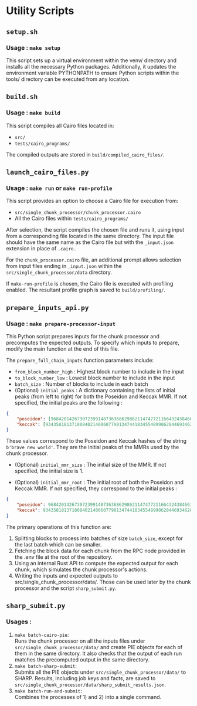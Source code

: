 # Utility Scripts


## `setup.sh`
### Usage : `make setup`

This script sets up a virtual environment within the venv/ directory and installs all the necessary Python packages. Additionally, it updates the environment variable PYTHONPATH to ensure Python scripts within the tools/ directory can be executed from any location.


## `build.sh`

### Usage : `make build`

This script compiles all Cairo files located in:
- `src/`
- `tests/cairo_programs/`

The compiled outputs are stored in `build/compiled_cairo_files/`.

## `launch_cairo_files.py`

### Usage : `make run` or `make run-profile`

This script provides an option to choose a Cairo file for execution from:
- `src/single_chunk_processor/chunk_processor.cairo`  
- All the Cairo files within  `tests/cairo_programs/`

After selection, the script compiles the chosen file and runs it, using input from a corresponding file located in the same directory. The input file should have the same name as the Cairo file but with the `_input.json` extension in place of `.cairo.`

For the `chunk_processor.cairo` file, an additional prompt allows selection from input files ending in `_input.json` within the `src/single_chunk_processor/data` directory.


If `make-run-profile` is chosen, the Cairo file is executed with profiling enabled. The resultant profile graph is saved to `build/profiling/`.

## `prepare_inputs_api.py`

### Usage : `make prepare-processor-input`

This Python script prepares inputs for the chunk processor and precomputes the expected outputs. To specify which inputs to prepare, modify the main function at the end of this file.

The `prepare_full_chain_inputs` function parameters include:

 - `from_block_number_high` : Highest block number to include in the input  
 - `to_block_number_low` : Lowest block number to include in the input
 - `batch_size` : Number of blocks to include in each batch
 - (Optional) `initial_peaks` : A dictionary containing the lists of initial peaks (from left to right) for both the Poseidon and Keccak MMR. If not specified, the initial peaks are the following :
```JSON
{
    "poseidon": [968420142673072399148736368629862114747721166432438466378474074601992041181],
    "keccak": [93435818137180840214006077901347441834554899062844693462640230920378475721064]
}
```  
 These values correspond to the Poseidon and Keccak hashes of the string `b'brave new world'`. They are the initial peaks of the MMRs used by the chunk processor.

 - (Optional) `initial_mmr_size` : The initial size of the MMR. If not specified, the initial size is 1.

  - (Optional) `initial_mmr_root` : The initial root of both the Poseidon and Keccak MMR. If not specified, they correspond to the initial peaks : 
```JSON
{
    "poseidon": 968420142673072399148736368629862114747721166432438466378474074601992041181, 
    "keccak": 93435818137180840214006077901347441834554899062844693462640230920378475721064
}
```

The primary operations of this function are: 
 1. Splitting blocks to process into batches of size `batch_size`, except for the last batch which can be smaller.
 2. Fetching the block data for each chunk from the RPC node provided in the .env file at the root of the repository.
 3. Using an internal Rust API to compute the expected output for each chunk, which simulates the chunk processor's actions.
 4. Writing the inputs and expected outputs to src/single_chunk_processor/data/. Those can be used later by the chunk processor and the script `sharp_submit.py`.





## `sharp_submit.py`

### Usages :
1) `make batch-cairo-pie`:  
    Runs the chunk processor on all the inputs files under `src/single_chunk_processor/data/` and create PIE objects for each of them in the same directory.
    It also checks that the output of each run matches the precomputed output in the same directory.
2) `make batch-sharp-submit`:  
    Submits all the PIE objects under `src/single_chunk_processor/data/` to SHARP. Results, including job keys and facts, are saved to  `src/single_chunk_processor/data/sharp_submit_results.json`.
3) `make batch-run-and-submit`:  
    Combines the processes of 1) and 2) into a single command.



